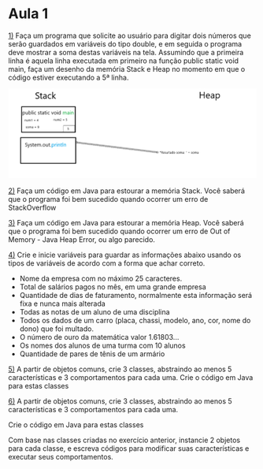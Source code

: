 # Aula 1

[1)](./Exercicio1) Faça um programa que solicite ao usuário para digitar dois números que serão guardados em variáveis do tipo double, e em seguida o programa deve mostrar a soma destas variáveis na tela.
Assumindo que a primeira linha é aquela linha executada em primeiro na função public static void main, faça um desenho da memória Stack e Heap no momento em que o código estiver executando a 5ª linha.

![alt text](image.png)

[2)](./Exercicio2) Faça um código em Java para estourar a memória Stack. Você saberá que o programa foi bem sucedido quando ocorrer um erro de StackOverflow

[3)](./Exercicio3) Faça um código em Java para estourar a memória Heap. Você saberá que o programa foi bem sucedido quando ocorrer um erro de Out of Memory - Java Heap Error, ou algo parecido.

[4)](./Exercicio4) Crie e inicie variáveis para guardar as informações abaixo usando os tipos de variáveis de acordo com a forma que achar correto. 
- Nome da empresa com no máximo 25 caracteres. 
- Total de salários pagos no mês, em uma grande empresa 
- Quantidade de dias de faturamento, normalmente esta informação será fixa e nunca mais alterada 
- Todas as notas de um aluno de uma disciplina 
- Todos os dados de um carro (placa, chassi, modelo, ano, cor, nome do dono) que foi multado. 
- O número de ouro da matemática valor 1.61803... 
- Os nomes dos alunos de uma turma com 10 alunos 
- Quantidade de pares de tênis de um armário 

[5)](./Exercicio5) A partir de objetos comuns, crie 3 classes, abstraindo ao menos 5 características e 3 comportamentos para cada uma.
Crie o código em Java para estas classes


[6)](./Exercicio6) A partir de objetos comuns, crie 3 classes, abstraindo ao menos 5 características e 3 comportamentos para cada uma.

Crie o código em Java para estas classes

Com base nas classes criadas no exercício anterior, instancie 2 objetos para cada classe, e escreva códigos para modificar suas características e executar seus comportamentos.
